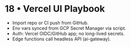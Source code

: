 # 18 • Vercel UI Playbook
- Import repo or CI push from GitHub.
- Env vars synced from GCP Secret Manager via script.
- Auth: Vercel OIDC/GitHub app; no long-lived secrets.
- Edge functions call headless API (ai-gateway).